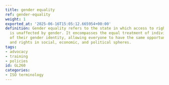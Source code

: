 ```yaml
---
title: gender equality
ref: gender-equality
weight: 1
exported_at: '2025-06-16T15:05:12.665954+00:00'
definition: Gender equality refers to the state in which access to rights or opportunities
  is unaffected by gender. It encompasses the equal treatment of individuals regardless
  of their gender identity, allowing everyone to have the same opportunities, resources,
  and rights in social, economic, and political spheres.
tags:
- advocacy
- training
- policies
id: GL260
categories:
- ISO terminology
---
```


